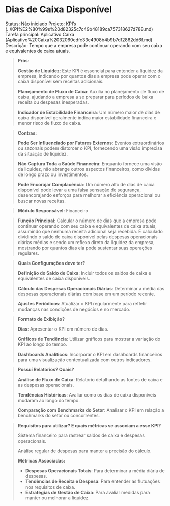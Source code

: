 # Dias de Caixa Disponível

Status: Não iniciado
Projeto: KPI’s (../KPI%E2%80%99s%20d82325c7c49b48189ca757318627d788.md)
Tarefa principal: Aplicativo Caixa (Aplicativo%20Caixa%2032060edfc33c4908b4b9b7df2862dd6f.md)
Descrição: Tempo que a empresa pode continuar operando com seu caixa e equivalentes de caixa atuais.

> **Prós:**
> 
> 
> **Gestão de Liquidez**: Este KPI é essencial para entender a liquidez da empresa, indicando por quantos dias a empresa pode operar com o caixa disponível sem receitas adicionais.
> 
> **Planejamento de Fluxo de Caixa**: Auxilia no planejamento de fluxo de caixa, ajudando a empresa a se preparar para períodos de baixa receita ou despesas inesperadas.
> 
> **Indicador de Estabilidade Financeira**: Um número maior de dias de caixa disponível geralmente indica maior estabilidade financeira e menor risco de fluxo de caixa.
> 

> **Contras:**
> 
> 
> **Pode Ser Influenciado por Fatores Externos**: Eventos extraordinários ou sazonais podem distorcer o KPI, fornecendo uma visão imprecisa da situação de liquidez.
> 
> **Não Captura Toda a Saúde Financeira**: Enquanto fornece uma visão da liquidez, não abrange outros aspectos financeiros, como dívidas de longo prazo ou investimentos.
> 
> **Pode Encorajar Complacência**: Um número alto de dias de caixa disponível pode levar a uma falsa sensação de segurança, desencorajando esforços para melhorar a eficiência operacional ou buscar novas receitas.
> 

> **Módulo Responsável:**
Financeiro
> 

> **Função Principal:**
Calcular o número de dias que a empresa pode continuar operando com seu caixa e equivalentes de caixa atuais, assumindo que nenhuma receita adicional seja recebida. É calculado dividindo o saldo de caixa disponível pelas despesas operacionais diárias médias e sendo um reflexo direto da liquidez da empresa, mostrando por quantos dias ela pode sustentar suas operações regulares.
> 

> **Quais Configurações deve ter?**
> 
> 
> **Definição do Saldo de Caixa**: Incluir todos os saldos de caixa e equivalentes de caixa disponíveis.
> 
> **Cálculo das Despesas Operacionais Diárias**: Determinar a média das despesas operacionais diárias com base em um período recente.
> 
> **Ajustes Periódicos**: Atualizar o KPI regularmente para refletir mudanças nas condições de negócios e no mercado.
> 

> **Formato de Exibição?**
> 
> 
> **Dias**: Apresentar o KPI em número de dias.
> 
> **Gráficos de Tendência**: Utilizar gráficos para mostrar a variação do KPI ao longo do tempo.
> 
> **Dashboards Analíticos**: Incorporar o KPI em dashboards financeiros para uma visualização contextualizada com outros indicadores.
> 

> **Possuí Relatórios? Quais?**
> 
> 
> **Análise de Fluxo de Caixa**: Relatório detalhando as fontes de caixa e as despesas operacionais.
> 
> **Tendências Históricas**: Avaliar como os dias de caixa disponíveis mudaram ao longo do tempo.
> 
> **Comparação com Benchmarks do Setor**: Analisar o KPI em relação a benchmarks do setor ou concorrentes.
> 

> **Requisitos para utilizar? E quais métricas se associam a esse KPI?**
> 
> 
> Sistema financeiro para rastrear saldos de caixa e despesas operacionais.
> 
> Análise regular de despesas para manter a precisão do cálculo.
> 
> **Métricas Associadas:**
> 
> - **Despesas Operacionais Totais**: Para determinar a média diária de despesas.
> - **Tendências de Receita e Despesa**: Para entender as flutuações nos requisitos de caixa.
> - **Estratégias de Gestão de Caixa**: Para avaliar medidas para manter ou melhorar a liquidez.